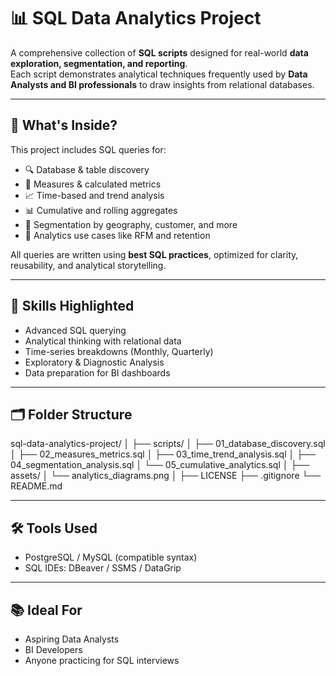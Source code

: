 # 📊 SQL Data Analytics Project

A comprehensive collection of **SQL scripts** designed for real-world **data exploration, segmentation, and reporting**.  
Each script demonstrates analytical techniques frequently used by **Data Analysts and BI professionals** to draw insights from relational databases.

---

## 🚀 What's Inside?

This project includes SQL queries for:

- 🔍 Database & table discovery
- 📏 Measures & calculated metrics
- 📈 Time-based and trend analysis
- 📊 Cumulative and rolling aggregates
- 🎯 Segmentation by geography, customer, and more
- 🧠 Analytics use cases like RFM and retention

All queries are written using **best SQL practices**, optimized for clarity, reusability, and analytical storytelling.

---

## 🧠 Skills Highlighted

- Advanced SQL querying
- Analytical thinking with relational data
- Time-series breakdowns (Monthly, Quarterly)
- Exploratory & Diagnostic Analysis
- Data preparation for BI dashboards

---

## 🗂️ Folder Structure

sql-data-analytics-project/
│
├── scripts/
│ ├── 01_database_discovery.sql
│ ├── 02_measures_metrics.sql
│ ├── 03_time_trend_analysis.sql
│ ├── 04_segmentation_analysis.sql
│ └── 05_cumulative_analytics.sql
│
├── assets/
│ └── analytics_diagrams.png
│
├── LICENSE
├── .gitignore
└── README.md

---

## 🛠️ Tools Used

- PostgreSQL / MySQL (compatible syntax)
- SQL IDEs: DBeaver / SSMS / DataGrip

---

## 📚 Ideal For

- Aspiring Data Analysts
- BI Developers
- Anyone practicing for SQL interviews
